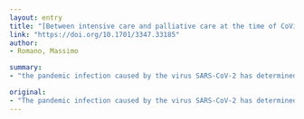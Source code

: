 ```yaml
---
layout: entry
title: "[Between intensive care and palliative care at the time of CoViD-19.]"
link: "https://doi.org/10.1701/3347.33185"
author:
- Romano, Massimo

summary:
- "the pandemic infection caused by the virus SARS-CoV-2 has determined a severe imbalance between demand and actual supply of intensive care units. The shortage of ICU beds and ventilators for the treatment of patients with severe respiratory failure produced angst in clinicians/intensivists who have to decide which patients admit to ICU and in which patients to implement palliative care."

original:
- "The pandemic infection caused by the virus SARS-CoV-2 has determined a severe imbalance between demand and actual supply of intensive care. The shortage of intensive care units (ICU) beds and ventilators for the treatment of patients with severe respiratory failure produced angst in the clinicians/intensivists who have to decide which patients admit to ICU and in which patients to implement palliative care. They have to apply specific clinical and ethical criteria, in emergency conditions. Proportionality and appropriateness criteria should be integrated with equity, equality, utility criteria, widening the distributive justice concept from the right of the patient to receive all available therapies to a right resources allocation during shortage, guided by public health ethic. The clinical criteria should include the disease severity, the number and severity of comorbidities, frailty, the organ failures and their stage, the patient's age, the functional autonomy and cognitive status. Consequently the first come-first served rule to ICU admission should not be applied. The patients not admitted to ICU due to clinical reasons and advanced stage diseases should receive a high quality palliative care, to obtain a good symptoms control (mainly dyspnea, anxiety and delirium) and to implement palliative sedation at the end of life. Finally particular attention should be paid to the bereavement management of the family/caregivers and in the right approach of psychological problems and Post-Traumatic Stress Disorder of health workers involved in the pandemia."
---
```


